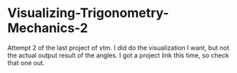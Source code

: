 # Visualizing-Trigonometry-Mechanics-2
Attempt 2 of the last project of vtm. I did do the visualization I want, but not the actual output result of the angles. I got a project link this time, so check that one out.
